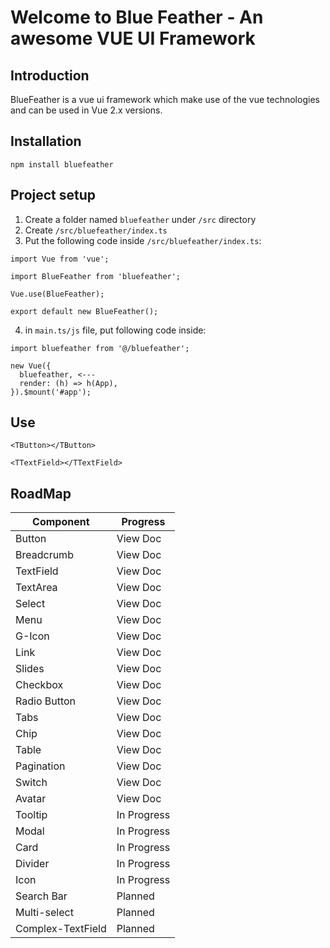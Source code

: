 # Welcome to Blue Feather - An awesome VUE UI Framework

## Introduction

BlueFeather is a vue ui framework which make use of the vue technologies and can be used in Vue 2.x versions.


## Installation

`npm install bluefeather`


## Project setup

1. Create a folder named ```bluefeather``` under ```/src``` directory
2. Create ```/src/bluefeather/index.ts```
3. Put the following code inside ```/src/bluefeather/index.ts```:

```
import Vue from 'vue';

import BlueFeather from 'bluefeather';
 
Vue.use(BlueFeather);
 
export default new BlueFeather();
```

4. in ```main.ts/js``` file, put following code inside:

```
import bluefeather from '@/bluefeather';

new Vue({
  bluefeather, <---
  render: (h) => h(App),
}).$mount('#app');

```

## Use

```
<TButton></TButton>
```
```
<TTextField></TTextField>
```

## RoadMap

| Component      | Progress |
| ----------- | ----------- |
| Button      | View Doc       |
| Breadcrumb      | View Doc       |
| TextField      | View Doc       |
| TextArea      | View Doc       |
| Select      | View Doc       |
| Menu      | View Doc       |
| G-Icon      | View Doc       |
| Link      | View Doc       |
| Slides      | View Doc       |
| Checkbox      | View Doc       |
| Radio Button      | View Doc       |
| Tabs      | View Doc       |
| Chip      | View Doc       |
| Table      | View Doc       |
| Pagination      | View Doc       |
| Switch      | View Doc       |
| Avatar   | View Doc        |
| Tooltip   | In Progress        |
| Modal   | In Progress        |
| Card   | In Progress        |
| Divider   | In Progress        |
| Icon   | In Progress        |
| Search Bar      | Planned       |
| Multi-select      | Planned       |
| Complex-TextField      | Planned       |


